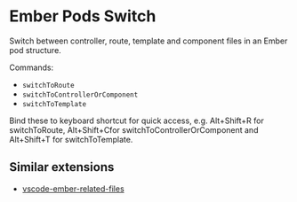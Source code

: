 # Ember Pods Switch

Switch between controller, route, template and component files in an Ember pod structure.

Commands:
  - `switchToRoute`
  - `switchToControllerOrComponent`
  - `switchToTemplate`

Bind these to keyboard shortcut for quick access, e.g. Alt+Shift+R for switchToRoute,
Alt+Shift+Cfor switchToControllerOrComponent and Alt+Shift+T for switchToTemplate.

## Similar extensions

- [vscode-ember-related-files](https://github.com/josa42/vscode-ember-related-files)
